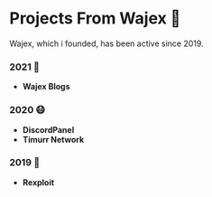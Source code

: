  # Projects From Wajex 🌌

Wajex, which i founded, has been active since 2019.

 ### 2021 🚀

- **Wajex Blogs**

 ### 2020 😷

- **DiscordPanel**
- **Timurr Network**

 ### 2019 🌙

- **Rexploit**
